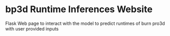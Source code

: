 # bp3d Runtime Inferences Website
Flask Web page to interact with the model to predict runtimes of burn pro3d with user provided inputs
